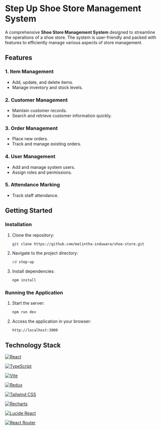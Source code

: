 # Step Up Shoe Store Management System

A comprehensive **Shoe Store Management System** designed to streamline the operations of a shoe store. The system is user-friendly and packed with features to efficiently manage various aspects of store management.

## Features

### 1. **Item Management**
   - Add, update, and delete items.
   - Manage inventory and stock levels.

### 2. **Customer Management**
   - Maintain customer records.
   - Search and retrieve customer information quickly.

### 3. **Order Management**
   - Place new orders.
   - Track and manage existing orders.

### 4. **User Management**
   - Add and manage system users.
   - Assign roles and permissions.

### 5. **Attendance Marking**
   - Track staff attendance.

## Getting Started

### Installation
1. Clone the repository:
   ```bash
   git clone https://github.com/malintha-induwara/shoe-store.git
   ```
2. Navigate to the project directory:
   ```bash
   cd step-up
   ```
3. Install dependencies:
   ```bash
   npm install
   ```

### Running the Application
1. Start the server:
   ```bash
   npm run dev
   ```
2. Access the application in your browser:
   ```
   http://localhost:3000
   ```

## Technology Stack

[![React](https://img.shields.io/badge/React-black?style=for-the-badge&logo=react&logoColor=61DAFB)](https://reactjs.org/)

[![TypeScript](https://img.shields.io/badge/TypeScript-black?style=for-the-badge&logo=typescript&logoColor=007ACC)](https://www.typescriptlang.org/)

[![Vite](https://img.shields.io/badge/Vite-black?style=for-the-badge&logo=vite&logoColor=646CFF)](https://vitejs.dev/)

[![Redux](https://img.shields.io/badge/Redux-black?style=for-the-badge&logo=redux&logoColor=764ABC)](https://redux.js.org/)

[![Tailwind CSS](https://img.shields.io/badge/Tailwind_CSS-black?style=for-the-badge&logo=tailwind-css&logoColor=38B2AC)](https://tailwindcss.com/)

[![Recharts](https://img.shields.io/badge/Recharts-black?style=for-the-badge&logo=recharts&logoColor=FF7300)](https://recharts.org/)

[![Lucide React](https://img.shields.io/badge/Lucide_React-black?style=for-the-badge&logo=lucide&logoColor=FF5C5C)](https://lucide.dev/)

[![React Router](https://img.shields.io/badge/React_Router-black?style=for-the-badge&logo=react-router&logoColor=CA4245)](https://reactrouter.com/)

